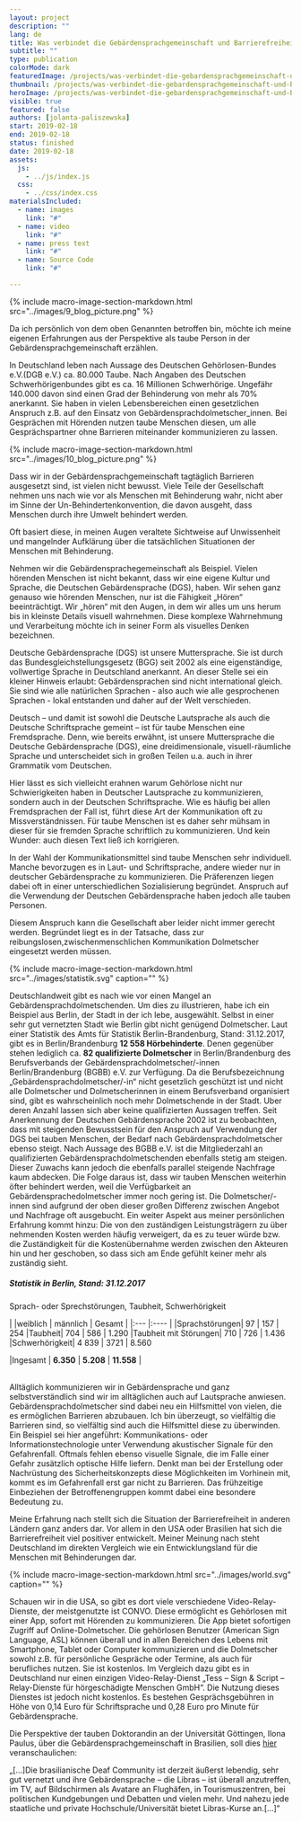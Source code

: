 ```yaml
---
layout: project
description: ""
lang: de
title: Was verbindet die Gebärdensprachgemeinschaft und Barrierefreiheit?
subtitle: ""
type: publication
colorMode: dark
featuredImage: /projects/was-verbindet-die-gebardensprachgemeinschaft-und-barrierefreiheit/images/featured.jpg
thumbnail: /projects/was-verbindet-die-gebardensprachgemeinschaft-und-barrierefreiheit/images/thumbnail.svg
heroImage: /projects/was-verbindet-die-gebardensprachgemeinschaft-und-barrierefreiheit/images/background.svg
visible: true
featured: false
authors: [jolanta-paliszewska]
start: 2019-02-18
end: 2019-02-18
status: finished
date: 2019-02-18
assets:
  js:
    - ../js/index.js
  css:
    - ../css/index.css
materialsIncluded:
  - name: images
    link: "#"
  - name: video
    link: "#"
  - name: press text
    link: "#"
  - name: Source Code
    link: "#"

---
```

{% include macro-image-section-markdown.html src="../images/9_blog_picture.png" %}


Da ich persönlich von dem oben Genannten betroffen bin, möchte ich meine eigenen Erfahrungen aus der Perspektive als taube Person in der Gebärdensprachgemeinschaft erzählen.  

In Deutschland leben nach Aussage des Deutschen Gehörlosen-Bundes e.V.(DGB e.V.) ca. 80.000 Taube. Nach Angaben des Deutschen Schwerhörigenbundes gibt es ca. 16 Millionen Schwerhörige. Ungefähr 140.000 davon sind einen Grad der Behinderung von mehr als 70% anerkannt. Sie haben in vielen Lebensbereichen einen gesetzlichen Anspruch z.B. auf den Einsatz von Gebärdensprachdolmetscher_innen. Bei Gesprächen mit Hörenden  nutzen taube Menschen diesen, um alle Gesprächspartner ohne Barrieren miteinander kommunizieren zu lassen. 

{% include macro-image-section-markdown.html src="../images/10_blog_picture.png" %}


Dass wir in der Gebärdensprachgemeinschaft tagtäglich Barrieren ausgesetzt sind, ist vielen nicht bewusst. Viele Teile der  Gesellschaft nehmen uns nach wie vor als Menschen mit Behinderung wahr, nicht aber im Sinne der Un-Behindertenkonvention, die davon ausgeht, dass Menschen durch ihre Umwelt behindert werden.

Oft basiert diese, in meinen Augen veraltete Sichtweise auf Unwissenheit und mangelnder Aufklärung über die tatsächlichen Situationen der Menschen mit Behinderung.

Nehmen wir die Gebärdensprachegemeinschaft als Beispiel. Vielen hörenden Menschen ist nicht bekannt, dass wir eine eigene Kultur und Sprache, die Deutschen Gebärdensprache (DGS), haben. Wir sehen ganz genauso wie hörenden Menschen, nur ist die Fähigkeit „Hören“ beeinträchtigt. Wir „hören“ mit den Augen, in dem wir alles um uns herum bis in kleinste Details visuell wahrnehmen. Diese komplexe Wahrnehmung und Verarbeitung möchte ich in seiner Form als visuelles Denken bezeichnen.

Deutsche Gebärdensprache (DGS) ist unsere Muttersprache. Sie ist durch das Bundesgleichstellungsgesetz (BGG) seit 2002 als eine eigenständige, vollwertige Sprache in Deutschland anerkannt. An dieser Stelle sei ein kleiner Hinweis erlaubt: Gebärdensprachen sind nicht international gleich. Sie sind wie alle natürlichen Sprachen - also auch wie alle gesprochenen Sprachen - lokal entstanden und daher auf der Welt verschieden.

Deutsch – und damit ist sowohl die Deutsche Lautsprache als auch die Deutsche Schriftsprache gemeint – ist für taube Menschen eine Fremdsprache. Denn, wie bereits erwähnt, ist unsere Muttersprache die Deutsche Gebärdensprache (DGS), eine dreidimensionale, visuell-räumliche Sprache und unterscheidet sich in großen Teilen u.a. auch in ihrer Grammatik vom Deutschen.

Hier lässt es sich vielleicht erahnen warum Gehörlose nicht nur Schwierigkeiten haben in Deutscher Lautsprache zu kommunizieren, sondern auch in der Deutschen Schriftsprache. Wie es häufig bei allen Fremdsprachen der Fall ist, führt diese Art der Kommunikation oft zu Missverständnissen. Für taube Menschen ist es daher sehr mühsam in dieser für sie fremden Sprache schriftlich zu kommunizieren. Und kein Wunder: auch diesen Text ließ ich korrigieren. 

In der Wahl der Kommunikationsmittel sind taube Menschen sehr individuell. Manche bevorzugen es in Laut- und Schriftsprache, andere wieder nur in deutscher Gebärdensprache zu kommunizieren.  Die Präferenzen liegen dabei oft in einer unterschiedlichen Sozialisierung begründet. Anspruch auf die Verwendung der Deutschen Gebärdensprache haben jedoch alle tauben Personen. 


Diesem Anspruch kann die Gesellschaft aber leider nicht immer gerecht werden. Begründet liegt es in der Tatsache, dass zur reibungslosen,zwischenmenschlichen Kommunikation Dolmetscher eingesetzt werden müssen. 

{% include macro-image-section-markdown.html src="../images/statistik.svg" caption="" %}


Deutschlandweit gibt es nach wie vor einen Mangel an Gebärdensprachdolmetschenden. Um dies zu illustrieren, habe ich ein Beispiel aus Berlin, der Stadt in der ich lebe, ausgewählt. Selbst in einer sehr gut vernetzten Stadt wie Berlin gibt nicht genügend Dolmetscher. Laut einer Statistik des Amts für Statistik Berlin-Brandenburg, Stand: 31.12.2017, gibt es in Berlin/Brandenburg **12 558 Hörbehinderte**. Denen gegenüber stehen lediglich ca. **82 qualifizierte Dolmetscher** in Berlin/Brandenburg des Berufsverbands der Gebärdensprachdolmetscher/-innen Berlin/Brandenburg (BGBB) e.V. zur Verfügung. Da die Berufsbezeichnung „Gebärdensprachdolmetscher/-in“ nicht gesetzlich geschützt ist und nicht alle Dolmetscher und Dolmetscherinnen in einem Berufsverband organisiert sind, gibt es wahrscheinlich noch mehr  Dolmetschende in der Stadt. Uber deren Anzahl lassen sich aber keine qualifizierten Aussagen treffen. 
Seit Anerkennung der Deutschen Gebärdensprache 2002 ist zu beobachten, dass mit steigenden Bewusstsein für den Anspruch auf Verwendung der DGS bei tauben Menschen, der Bedarf nach Gebärdensprachdolmetscher ebenso steigt. Nach Aussage des BGBB e.V. ist die Mitgliederzahl an qualifizierten Gebärdensprachdolmetschenden ebenfalls stetig am steigen. Dieser Zuwachs kann jedoch die ebenfalls parallel steigende Nachfrage kaum abdecken. Die Folge daraus ist, dass wir tauben Menschen weiterhin öfter behindert werden, weil die Verfügbarkeit an Gebärdensprachedolmetscher immer noch gering ist. Die Dolmetscher/-innen sind aufgrund der oben dieser großen Differenz zwischen Angebot und Nachfrage oft ausgebucht. Ein weiter Aspekt aus meiner persönlichen Erfahrung kommt hinzu: Die von den zuständigen Leistungsträgern zu über nehmenden Kosten werden häufig verweigert, da es zu teuer würde bzw. die Zuständigkeit für die Kostenübernahme werden zwischen den Akteuren hin und her geschoben, so dass sich am Ende gefühlt keiner mehr als zuständig sieht.


##### Statistik in Berlin, Stand: 31.12.2017
Sprach- oder Sprechstörungen, Taubheit, Schwerhörigkeit

| |weiblich |  männlich |  Gesamt | 
|:--- |:---- |
|Sprachstörungen| 97 | 157 | 254
|Taubheit| 704 | 586 | 1.290
|Taubheit mit Störungen| 710  |  726 | 1.436
|Schwerhörigkeit| 4 839 | 3721 | 8.560

|Ingesamt | **6.350** | **5.208** |  **11.558** |  
<br>

Alltäglich kommunizieren wir in Gebärdensprache und ganz selbstverständlich sind wir im alltäglichen auch auf Lautsprache anwiesen. Gebärdensprachdolmetscher sind dabei neu ein Hilfsmittel von vielen, die es ermöglichen Barrieren abzubauen. Ich bin überzeugt, so vielfältig die Barrieren sind, so vielfältig sind auch die Hilfsmittel diese zu überwinden. Ein Beispiel sei hier angeführt: Kommunikations- oder Informationstechnologie unter Verwendung akustischer Signale für den Gefahrenfall. Oftmals fehlen ebenso visuelle Signale, die im Falle einer Gefahr zusätzlich optische Hilfe liefern. Denkt man bei der Erstellung oder Nachrüstung des Sicherheitskonzepts diese Möglichkeiten im Vorhinein mit, kommt es im Gefahrenfall erst gar nicht zu Barrieren. Das frühzeitige Einbeziehen der Betroffenengruppen kommt dabei eine besondere Bedeutung zu.


Meine Erfahrung nach stellt sich die Situation der Barrierefreiheit  in anderen Ländern ganz anders dar. Vor allem in den USA oder Brasilien hat sich die Barrierefreiheit viel positiver entwickelt. Meiner Meinung nach steht Deutschland im direkten Vergleich wie ein  Entwicklungsland für die Menschen mit Behinderungen dar. 

{% include macro-image-section-markdown.html src="../images/world.svg" caption="" %}


Schauen wir in die USA, so gibt es dort viele verschiedene Video-Relay-Dienste, der meistgenutzte ist CONVO. Diese ermöglicht es Gehörlosen mit einer App, sofort mit Hörenden zu kommunizieren. Die App bietet sofortigen Zugriff auf Online-Dolmetscher. Die gehörlosen Benutzer (American Sign Language, ASL) können überall und in allen Bereichen des Lebens mit Smartphone, Tablet oder Computer kommunizieren und die Dolmetscher sowohl z.B. für persönliche Gespräche oder Termine, als auch für berufliches nutzen. Sie ist kostenlos. Im Vergleich dazu gibt es in Deutschland nur einen einzigen Video-Relay-Dienst  „Tess – Sign & Script – Relay-Dienste für hörgeschädigte Menschen GmbH“. Die Nutzung dieses Dienstes ist jedoch nicht kostenlos. Es bestehen Gesprächsgebühren in Höhe von 0,14 Euro für Schriftsprache und 0,28 Euro pro Minute für Gebärdensprache.

Die Perspektive der tauben Doktorandin an der Universität Göttingen, Ilona Paulus, über die Gebärdensprachgemeinschaft in Brasilien, soll dies [hier](https://www.rehacare.de/cgi-bin/md_rehacare/lib/pub/tt.cgi/Die_Brasilianische_Gebärdensprache_–_Libras_Wie_aus_der_Not_eine_gesellschaftlich_sichtbare_Form_der_Gebärdensprache_wurde.html?oid=51602&lang=1&ticket=g_u_e_s_t&src=Gebaerdensprache_Brasilien_Teilhabe&fbclid=IwAR0n1p2KVKSrHHCnWBQIeMvYox2J-iBaI1XyaYL1C4ML0bl6CA7NnPkQXNY) veranschaulichen: 



„[…]Die brasilianische Deaf Community ist derzeit äußerst lebendig, sehr gut vernetzt und ihre Gebärdensprache – die Libras – ist überall anzutreffen, im TV, auf Bildschirmen als Avatare an Flughäfen, in Tourismuszentren, bei politischen Kundgebungen und Debatten und vielen mehr. Und nahezu jede staatliche und private Hochschule/Universität bietet Libras-Kurse an.[…]“ 


